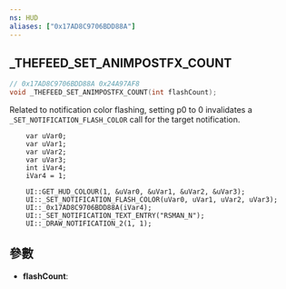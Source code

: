 ```yaml
---
ns: HUD
aliases: ["0x17AD8C9706BDD88A"]
---
```

## _THEFEED_SET_ANIMPOSTFX_COUNT

```c
// 0x17AD8C9706BDD88A 0x24A97AF8
void _THEFEED_SET_ANIMPOSTFX_COUNT(int flashCount);
```

Related to notification color flashing, setting p0 to 0 invalidates a `_SET_NOTIFICATION_FLASH_COLOR` call for the target notification.

```
    var uVar0;
    var uVar1;
    var uVar2;
    var uVar3;
    int iVar4;
    iVar4 = 1;
    
    UI::GET_HUD_COLOUR(1, &uVar0, &uVar1, &uVar2, &uVar3);
    UI::_SET_NOTIFICATION_FLASH_COLOR(uVar0, uVar1, uVar2, uVar3);
    UI::_0x17AD8C9706BDD88A(iVar4);
    UI::_SET_NOTIFICATION_TEXT_ENTRY("RSMAN_N");
    UI::_DRAW_NOTIFICATION_2(1, 1);
```

## 參數
* **flashCount**: 

